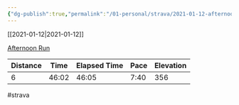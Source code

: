 ```yaml
---
{"dg-publish":true,"permalink":"/01-personal/strava/2021-01-12-afternoon-run/"}
---
```



[[2021-01-12\|2021-01-12]]

[Afternoon Run](https://www.strava.com/activities/4616957221)

| Distance | Time  | Elapsed Time | Pace | Elevation |
| -------- | ----- | ------------ | ---- | --------- |
| 6        | 46:02 | 46:05        | 7:40 | 356       |




#strava
